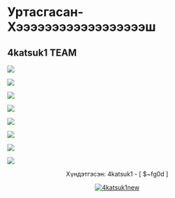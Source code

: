 # Уртасгасан-Хээээээээээээээээээш
## 4katsuk1 TEAM 


![](https://i.imgur.com/GvQDjJv.png)

![](https://i.imgur.com/b4GGoAK.png)

![](https://i.imgur.com/rCRyztV.png)

![](https://i.imgur.com/ikZ0inY.png)

![](https://i.imgur.com/pO7Ykxw.png)

![](https://i.imgur.com/3bLjDnp.png)

![](https://i.imgur.com/Z9fnpXU.png)

![](https://i.imgur.com/z5mpbd9.png)



<p align="center">
Хүндэтгэсэн: 4katsuk1 - [ $~fg0d ]
</p>

<p align="center">
<a href="https://ibb.co/vz48Y6s"><img src="https://i.ibb.co/7ytF4dg/4katsuk1new.jpg" alt="4katsuk1new" border="0"></a><br /><a target='_blank' href='https://imgbb.com/'></a><br />
</p>
